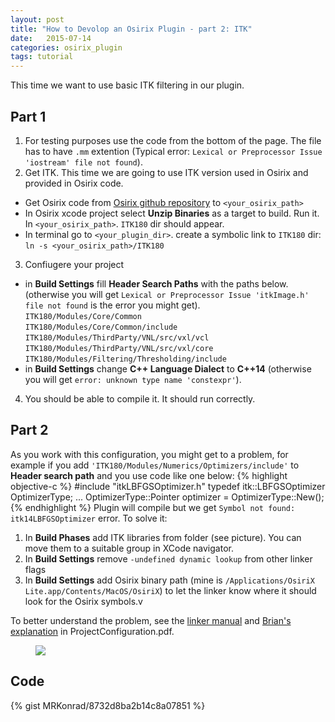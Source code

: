```yaml
---
layout: post
title: "How to Devolop an Osirix Plugin - part 2: ITK"
date:   2015-07-14
categories: osirix_plugin
tags: tutorial
---
```


This time we want to use basic ITK filtering in our plugin.

## Part 1
1. For testing purposes use the code from the bottom of the page. The file has to have ``.mm`` extention (Typical error: ``Lexical or Preprocessor Issue 'iostream' file not found``). 
2. Get ITK. This time we are going to use ITK version used in Osirix and provided in Osirix code.
  * Get Osirix code from [Osirix github repository](https://github.com/pixmeo/osirix) to ``<your_osirix_path>``
  * In Osirix xcode project select **Unzip Binaries** as a target to build. Run it. In ``<your_osirix_path>``. ``ITK180`` dir should appear.
  * In terminal go to ``<your_plugin_dir>``. create a symbolic link to ``ITK180`` dir:  
  `ln -s <your_osirix_path>/ITK180`
3. Confiugere your project
  * in **Build Settings** fill **Header Search Paths** with the paths below. (otherwise you will get ``Lexical or Preprocessor Issue 'itkImage.h' file not found`` is the error you might get).    
  ``ITK180/Modules/Core/Common``    
   ``ITK180/Modules/Core/Common/include``  
   ``ITK180/Modules/ThirdParty/VNL/src/vxl/vcl``   
   ``ITK180/Modules/ThirdParty/VNL/src/vxl/core``   
   ``ITK180/Modules/Filtering/Thresholding/include``  
  * in **Build Settings** change **C++ Language Dialect** to **C++14** (otherwise you will get ``error: unknown type name 'constexpr'``).
4. You should be able to compile it. It should run correctly.

## Part 2
As you work with this configuration, you might get to a problem, for example if you add ``'ITK180/Modules/Numerics/Optimizers/include'`` to **Header search path** and you use code like one below:
{% highlight objective-c %}
#include "itkLBFGSOptimizer.h"
typedef itk::LBFGSOptimizer OptimizerType;
...
OptimizerType::Pointer optimizer = OptimizerType::New();
{% endhighlight %}
Plugin will compile but we get ``Symbol not found: itk14LBFGSOptimizer`` error. To solve it:

1. In **Build Phases** add ITK libraries from <ITK180> folder (see picture). You can move them to a suitable group in XCode navigator. 
2. In **Build Settings** remove ``-undefined dynamic lookup`` from other linker flags
3. In **Build Settings** add Osirix binary path (mine is ``/Applications/OsiriX Lite.app/Contents/MacOS/OsiriX``) to let the linker know where it should look for the Osirix symbols.v

To better understand the problem, see the [linker manual](http://www.manpages.info/macosx/ld.1.html) and [Brian's explanation](http://campar.in.tum.de/Students/SepOsiriXSegmentation) in ProjectConfiguration.pdf.

<figure>
  <a href="{{ site.url }}/images/tutorial/PhaseSettings.png"><img src="{{ site.url }}/images/tutorial/PhaseSettings.png"></a>
</figure>

## Code 

{% gist MRKonrad/8732d8ba2b14c8a07851 %}

